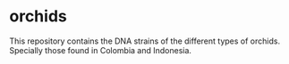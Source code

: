 # orchids
This repository contains the DNA strains of the different types of orchids. Specially those found in Colombia and Indonesia.
